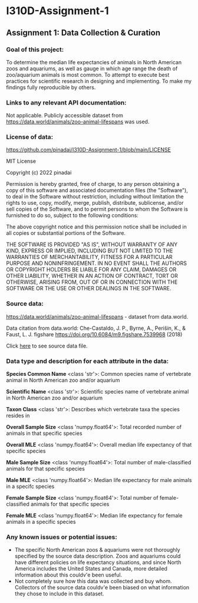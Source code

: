 # I310D-Assignment-1
## Assignment 1: Data Collection & Curation

### Goal of this project:

To determine the median life expectancies of animals in North American zoos and aquariums, as well as gauge in which age range the death of zoo/aquarium animals is most common. To attempt to execute best practices for scientific research in designing and implementing. To make my findings fully reproducible by others.

### Links to any relevant API documentation:

Not applicable. Publicly accessible dataset from https://data.world/animals/zoo-animal-lifespans was used. 

### License of data:

https://github.com/pinadai/I310D-Assignment-1/blob/main/LICENSE

MIT License

Copyright (c) 2022 pinadai

Permission is hereby granted, free of charge, to any person obtaining a copy
of this software and associated documentation files (the "Software"), to deal
in the Software without restriction, including without limitation the rights
to use, copy, modify, merge, publish, distribute, sublicense, and/or sell
copies of the Software, and to permit persons to whom the Software is
furnished to do so, subject to the following conditions:

The above copyright notice and this permission notice shall be included in all
copies or substantial portions of the Software.

THE SOFTWARE IS PROVIDED "AS IS", WITHOUT WARRANTY OF ANY KIND, EXPRESS OR
IMPLIED, INCLUDING BUT NOT LIMITED TO THE WARRANTIES OF MERCHANTABILITY,
FITNESS FOR A PARTICULAR PURPOSE AND NONINFRINGEMENT. IN NO EVENT SHALL THE
AUTHORS OR COPYRIGHT HOLDERS BE LIABLE FOR ANY CLAIM, DAMAGES OR OTHER
LIABILITY, WHETHER IN AN ACTION OF CONTRACT, TORT OR OTHERWISE, ARISING FROM,
OUT OF OR IN CONNECTION WITH THE SOFTWARE OR THE USE OR OTHER DEALINGS IN THE
SOFTWARE.

### Source data:

https://data.world/animals/zoo-animal-lifespans - dataset from data.world. 

Data citation from data.world: Che-Castaldo, J. P., Byrne, A., Perišin, K., & Faust, L. J. figshare https://doi.org/10.6084/m9.figshare.7539968 (2018)

Click [here](https://docs.google.com/spreadsheets/d/1Y7SFJJlGVhCN7JYyhqADmDtbPLFaFSgSElvBwlrpe0A/edit?usp=sharing) to see source data file.

### Data type and description for each attribute in the data:

**Species Common Name** <class 'str'>: Common species name of vertebrate animal in North American zoo and/or aquarium

**Scientific Name** <class 'str'>: Scientific species name of vertebrate animal in North American zoo and/or aquarium 

**Taxon Class** <class 'str'>: Describes which vertebrate taxa the species resides in

**Overall Sample Size** <class 'numpy.float64'>: Total recorded number of animals in that specific species

**Overall MLE**  <class 'numpy.float64'>: Overall median life expectancy of that specific species

**Male Sample Size** <class 'numpy.float64'>: Total number of male-classified animals for that specific species

**Male MLE** <class 'numpy.float64'>: Median life expectancy for male animals in a specifc species

**Female Sample Size** <class 'numpy.float64'>: Total number of female-classified animals for that specific species 

**Female MLE** <class 'numpy.float64'>: Median life expectancy for female animals in a specific species

### Any known issues or potential issues:

- The specific North American zoos & aquariums were not thoroughly specified by the source data description. Zoos and aquariums could have different policies on life expectancy situations, and since North America includes the United States and Canada, more detailed information about this couldv'e been useful.
- Not completely sure how this data was collected and buy whom. Collectors of the source data couldv'e been biased on what information they chose to include in this dataset. 




    
    
